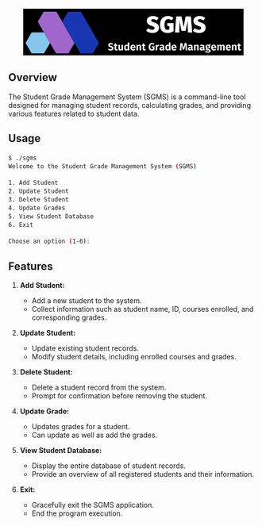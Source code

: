 
<p align="center">
  <img src="assets/Logo.png" alt="Logo">
</p>


## Overview

The Student Grade Management System (SGMS) is a command-line tool designed for managing student records, calculating grades, and providing various features related to student data.


## Usage

```bash
$ ./sgms
Welcome to the Student Grade Management System (SGMS)

1. Add Student
2. Update Student
3. Delete Student
4. Update Grades
5. View Student Database
6. Exit

Choose an option (1-6):
```


## Features

1. **Add Student:**
   - Add a new student to the system.
   - Collect information such as student name, ID, courses enrolled, and corresponding grades.

2. **Update Student:**
   - Update existing student records.
   - Modify student details, including enrolled courses and grades.

3. **Delete Student:**
   - Delete a student record from the system.
   - Prompt for confirmation before removing the student.

4. **Update Grade:**
   - Updates grades for a student.
   - Can update as well as add the grades.

5. **View Student Database:**
   - Display the entire database of student records.
   - Provide an overview of all registered students and their information.
6. **Exit:**
    - Gracefully exit the SGMS application.
    - End the program execution.

